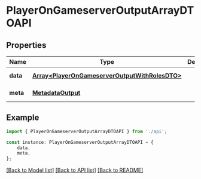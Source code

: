 # PlayerOnGameserverOutputArrayDTOAPI


## Properties

Name | Type | Description | Notes
------------ | ------------- | ------------- | -------------
**data** | [**Array&lt;PlayerOnGameserverOutputWithRolesDTO&gt;**](PlayerOnGameserverOutputWithRolesDTO.md) |  | [default to undefined]
**meta** | [**MetadataOutput**](MetadataOutput.md) |  | [default to undefined]

## Example

```typescript
import { PlayerOnGameserverOutputArrayDTOAPI } from './api';

const instance: PlayerOnGameserverOutputArrayDTOAPI = {
    data,
    meta,
};
```

[[Back to Model list]](../README.md#documentation-for-models) [[Back to API list]](../README.md#documentation-for-api-endpoints) [[Back to README]](../README.md)
